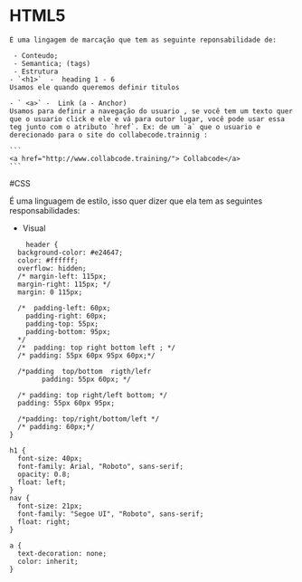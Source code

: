 # HTML5

    É uma lingagem de marcação que tem as seguinte reponsabilidade de:

     - Conteudo;
     - Semantica; (tags)
     - Estrutura
    - `<h1>`  -  heading 1 - 6
    Usamos ele quando queremos definir titulos

    - ` <a>` -  Link (a - Anchor)
    Usamos para definir a navegação do usuario , se você tem um texto quer que o usuario click e ele e vá para outor lugar, você pode usar essa teg junto com o atributo `href`. Ex: de um `a` que o usuario e derecionado para o site do collabecode.trainnig :

    ```
    <a href="http://www.collabcode.training/"> Collabcode</a>
    ```

#CSS

É uma linguagem de estilo, isso quer dizer que ela tem as seguintes responsabilidades:

- Visual

```
    header {
  background-color: #e24647;
  color: #ffffff;
  overflow: hidden;
  /* margin-left: 115px;
  margin-right: 115px; */
  margin: 0 115px;

  /*  padding-left: 60px;
    padding-right: 60px;
    padding-top: 55px;
    padding-bottom: 95px;
  */
  /*  padding: top right bottom left ; */
  /* padding: 55px 60px 95px 60px;*/

  /*padding  top/bottom  rigth/lefr
        padding: 55px 60px; */

  /* padding: top right/left bottom; */
  padding: 55px 60px 95px;

  /*padding: top/right/bottom/left */
  /* padding: 60px;*/
}

h1 {
  font-size: 40px;
  font-family: Arial, "Roboto", sans-serif;
  opacity: 0.8;
  float: left;
}
nav {
  font-size: 21px;
  font-family: "Segoe UI", "Roboto", sans-serif;
  float: right;
}

a {
  text-decoration: none;
  color: inherit;
}

```
